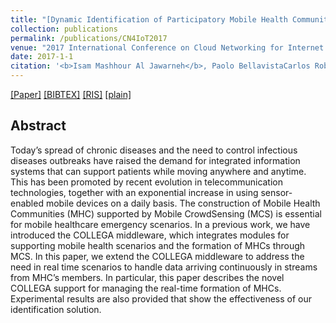 ```yaml
---
title: "[Dynamic Identification of Participatory Mobile Health Communities](https://link.springer.com/chapter/10.1007/978-3-319-67636-4_22)"
collection: publications
permalink: /publications/CN4IoT2017
venue: "2017 International Conference on Cloud Networking for Internet of Things Systems"
date: 2017-1-1
citation: '<b>Isam Mashhour Al Jawarneh</b>, Paolo BellavistaCarlos Roberto De RoltLuca Foschini'
---
```

[[Paper]](https://link.springer.com/chapter/10.1007/978-3-319-67636-4_22) [[BIBTEX]](http://IsamAljawarneh.github.io/files/bib/CN4IoT2017.bib) [[RIS]](http://IsamAljawarneh.github.io/files/ris/CN4IoT2017.ris) [[plain]](http://IsamAljawarneh.github.io/files/txt/CN4IoT2017.txt) 



## Abstract
Today’s spread of chronic diseases and the need to control infectious diseases outbreaks have raised the demand for integrated information systems that can support patients while moving anywhere and anytime. This has been promoted by recent evolution in telecommunication technologies, together with an exponential increase in using sensor-enabled mobile devices on a daily basis. The construction of Mobile Health Communities (MHC) supported by Mobile CrowdSensing (MCS) is essential for mobile healthcare emergency scenarios. In a previous work, we have introduced the COLLEGA middleware, which integrates modules for supporting mobile health scenarios and the formation of MHCs through MCS. In this paper, we extend the COLLEGA middleware to address the need in real time scenarios to handle data arriving continuously in streams from MHC’s members. In particular, this paper describes the novel COLLEGA support for managing the real-time formation of MHCs. Experimental results are also provided that show the effectiveness of our identification solution.
